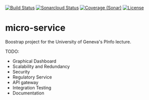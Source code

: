 [![Build Status](https://travis-ci.org/hostettler/microservices.svg?branch=master)](https://travis-ci.org/hostettler/microservices.svg?branch=master)
[![Sonarcloud Status](https://sonarcloud.io/api/project_badges/measure?project=hostettler_microservices&metric=alert_status)](https://sonarcloud.io/dashboard?id=hostettler_microservices)
[![Coverage (Sonar)](https://sonarcloud.io/api/project_badges/measure?project=hostettler_microservices&metric=coverage)](https://sonarcloud.io/dashboard?id=hostettler_microservices)
[![License](https://img.shields.io/badge/License-Apache%202.0-blue.svg)](https://opensource.org/licenses/Apache-2.0)

# micro-service

Boostrap project for the University of Geneva's PInfo lecture.

TODO:
- Graphical Dashboard
- Scalability and Redundancy
- Security
- Regulatory Service
- API gateway
- Integration Testing
- Documentation
